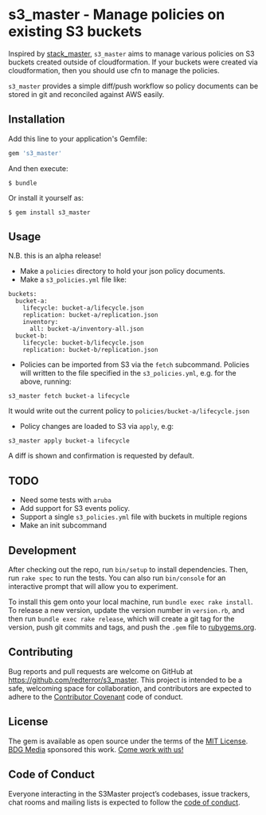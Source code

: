 # s3_master - Manage policies on existing S3 buckets

Inspired by [stack_master](https://github.com/envato/stack_master), `s3_master` aims to manage various policies on S3 buckets created outside of cloudformation.
If your buckets were created via cloudformation, then you should use cfn to manage the policies.

`s3_master` provides a simple diff/push workflow so policy documents can be stored in git and reconciled against AWS easily.

## Installation

Add this line to your application's Gemfile:

```ruby
gem 's3_master'
```

And then execute:

    $ bundle

Or install it yourself as:

    $ gem install s3_master

## Usage

N.B. this is an alpha release!

* Make a `policies` directory to hold your json policy documents.
* Make a `s3_policies.yml` file like:

```
buckets:
  bucket-a:
    lifecycle: bucket-a/lifecycle.json
    replication: bucket-a/replication.json
    inventory:
      all: bucket-a/inventory-all.json
  bucket-b:
    lifecycle: bucket-b/lifecycle.json
    replication: bucket-b/replication.json

```

* Policies can be imported from S3 via the `fetch` subcommand.  Policies will written to the file specified in the `s3_policies.yml`, e.g. for the above, running:

`s3_master fetch bucket-a lifecycle`

It would write out the current policy to `policies/bucket-a/lifecycle.json`

* Policy changes are loaded to S3 via `apply`, e.g:

`s3_master apply bucket-a lifecycle`

A diff is shown and confirmation is requested by default.

## TODO

* Need some tests with `aruba`
* Add support for S3 events policy.
* Support a single `s3_policies.yml` file with buckets in multiple regions
* Make an init subcommand

## Development

After checking out the repo, run `bin/setup` to install dependencies. Then, run `rake spec` to run the tests. You can also run `bin/console` for an interactive prompt that will allow you to experiment.

To install this gem onto your local machine, run `bundle exec rake install`. To release a new version, update the version number in `version.rb`, and then run `bundle exec rake release`, which will create a git tag for the version, push git commits and tags, and push the `.gem` file to [rubygems.org](https://rubygems.org).

## Contributing

Bug reports and pull requests are welcome on GitHub at https://github.com/redterror/s3_master. This project is intended to be a safe, welcoming space for collaboration, and contributors are expected to adhere to the [Contributor Covenant](http://contributor-covenant.org) code of conduct.

## License

The gem is available as open source under the terms of the [MIT License](https://opensource.org/licenses/MIT).  [BDG Media](https://bustle.company/) sponsored this work. [Come work with us!](https://jobs.lever.co/bustle)

## Code of Conduct

Everyone interacting in the S3Master project’s codebases, issue trackers, chat rooms and mailing lists is expected to follow the [code of conduct](https://github.com/redterror/s3_master/blob/master/CODE_OF_CONDUCT.md).
